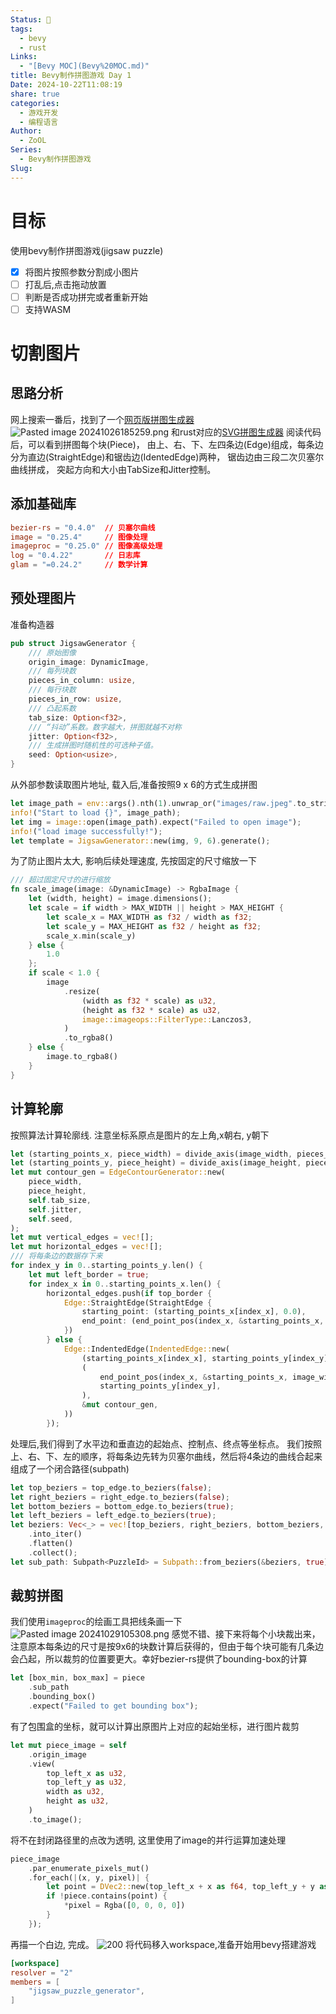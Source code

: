```yaml
---
Status: 🌲
tags:
  - bevy
  - rust
Links:
  - "[Bevy MOC](Bevy%20MOC.md)"
title: Bevy制作拼图游戏 Day 1
Date: 2024-10-22T11:08:19
share: true
categories:
  - 游戏开发
  - 编程语言
Author:
  - ZoOL
Series:
  - Bevy制作拼图游戏
Slug: 
---
```

# 目标
使用bevy制作拼图游戏(jigsaw puzzle)
- [x] 将图片按照参数分割成小图片 
- [ ] 打乱后,点击拖动放置
- [ ] 判断是否成功拼完或者重新开始
- [ ] 支持WASM
# 切割图片

## 思路分析
网上搜索一番后，找到了一个[网页版拼图生成器](https://draradech.github.io/jigsaw/jigsaw.html)
![Pasted image 20241026185259.png](/posts/attachments/Pasted%20image%2020241026185259.png)
和rust对应的[SVG拼图生成器](https://gitlab.switch.ch/ub-unibas/puzzle-app/puzzle-paths)
阅读代码后，可以看到拼图每个块(Piece)， 由上、右、下、左四条边(Edge)组成，每条边分为直边(StraightEdge)和锯齿边(IdentedEdge)两种， 锯齿边由三段二次贝塞尔曲线拼成， 突起方向和大小由TabSize和Jitter控制。

## 添加基础库
``` toml
bezier-rs = "0.4.0"  // 贝塞尔曲线
image = "0.25.4"     // 图像处理
imageproc = "0.25.0" // 图像高级处理
log = "0.4.22"       // 日志库
glam = "=0.24.2"     // 数学计算
```

## 预处理图片
准备构造器
```rust
pub struct JigsawGenerator {  
    /// 原始图像 
    origin_image: DynamicImage,  
    /// 每列块数
    pieces_in_column: usize,  
    /// 每行块数
    pieces_in_row: usize,  
    /// 凸起系数
    tab_size: Option<f32>,  
    /// “抖动”系数。数字越大，拼图就越不对称  
    jitter: Option<f32>,  
    /// 生成拼图时随机性的可选种子值。
    seed: Option<usize>,  
}
```
从外部参数读取图片地址, 载入后,准备按照9 x 6的方式生成拼图
``` rust
let image_path = env::args().nth(1).unwrap_or("images/raw.jpeg".to_string());  
info!("Start to load {}", image_path);  
let img = image::open(image_path).expect("Failed to open image");  
info!("load image successfully!");  
let template = JigsawGenerator::new(img, 9, 6).generate();
```
为了防止图片太大, 影响后续处理速度, 先按固定的尺寸缩放一下
``` rust
/// 超过固定尺寸的进行缩放
fn scale_image(image: &DynamicImage) -> RgbaImage {  
    let (width, height) = image.dimensions();  
    let scale = if width > MAX_WIDTH || height > MAX_HEIGHT {  
        let scale_x = MAX_WIDTH as f32 / width as f32;  
        let scale_y = MAX_HEIGHT as f32 / height as f32;  
        scale_x.min(scale_y)  
    } else {  
        1.0  
    };  
    if scale < 1.0 {  
        image  
            .resize(  
                (width as f32 * scale) as u32,  
                (height as f32 * scale) as u32,  
                image::imageops::FilterType::Lanczos3,  
            )  
            .to_rgba8()  
    } else {  
        image.to_rgba8()  
    }  
}
```
## 计算轮廓
按照算法计算轮廓线.
注意坐标系原点是图片的左上角,x朝右, y朝下
```rust
let (starting_points_x, piece_width) = divide_axis(image_width, pieces_in_column);  
let (starting_points_y, piece_height) = divide_axis(image_height, pieces_in_row);  
let mut contour_gen = EdgeContourGenerator::new(  
    piece_width,  
    piece_height,  
    self.tab_size,  
    self.jitter,  
    self.seed,  
);
let mut vertical_edges = vec![];  
let mut horizontal_edges = vec![];
/// 将每条边的数据存下来
for index_y in 0..starting_points_y.len() {  
    let mut left_border = true;  
    for index_x in 0..starting_points_x.len() {  
        horizontal_edges.push(if top_border {  
            Edge::StraightEdge(StraightEdge {  
                starting_point: (starting_points_x[index_x], 0.0),  
                end_point: (end_point_pos(index_x, &starting_points_x, image_width), 0.0),  
            })  
        } else {  
            Edge::IndentedEdge(IndentedEdge::new(  
                (starting_points_x[index_x], starting_points_y[index_y]),  
                (  
                    end_point_pos(index_x, &starting_points_x, image_width),  
                    starting_points_y[index_y],  
                ),  
                &mut contour_gen,  
            ))  
        });
```
处理后,我们得到了水平边和垂直边的起始点、控制点、终点等坐标点。
我们按照上、右、下、左的顺序，将每条边先转为贝塞尔曲线，然后将4条边的曲线合起来组成了一个闭合路径(subpath)
``` rust
let top_beziers = top_edge.to_beziers(false);  
let right_beziers = right_edge.to_beziers(false);  
let bottom_beziers = bottom_edge.to_beziers(true);  
let left_beziers = left_edge.to_beziers(true);  
let beziers: Vec<_> = vec![top_beziers, right_beziers, bottom_beziers, left_beziers]  
    .into_iter()  
    .flatten()  
    .collect();  
let sub_path: Subpath<PuzzleId> = Subpath::from_beziers(&beziers, true);
```
## 裁剪拼图
我们使用`imageproc`的绘画工具把线条画一下
![Pasted image 20241029105308.png](/posts/attachments/Pasted%20image%2020241029105308.png)
感觉不错、接下来将每个小块裁出来，注意原本每条边的尺寸是按9x6的块数计算后获得的，但由于每个块可能有几条边会凸起，所以裁剪的位置要更大。幸好bezier-rs提供了bounding-box的计算
```rust
let [box_min, box_max] = piece  
    .sub_path  
    .bounding_box()  
    .expect("Failed to get bounding box");
```
有了包围盒的坐标，就可以计算出原图片上对应的起始坐标，进行图片裁剪
```rust
let mut piece_image = self  
    .origin_image  
    .view(  
        top_left_x as u32,  
        top_left_y as u32,  
        width as u32,  
        height as u32,  
    )  
    .to_image();
```
将不在封闭路径里的点改为透明, 这里使用了image的并行运算加速处理
```rust
piece_image  
    .par_enumerate_pixels_mut()  
    .for_each(|(x, y, pixel)| {  
        let point = DVec2::new(top_left_x + x as f64, top_left_y + y as f64);  
        if !piece.contains(point) {  
            *pixel = Rgba([0, 0, 0, 0])  
        }  
    });
```
再描一个白边, 完成。
![200](/posts/attachments/Pasted%20image%2020241029125651.png)
将代码移入workspace,准备开始用bevy搭建游戏
```toml
[workspace]  
resolver = "2"  
members = [  
    "jigsaw_puzzle_generator",  
]
```

